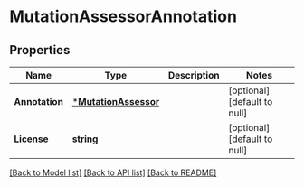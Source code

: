 # MutationAssessorAnnotation

## Properties
Name | Type | Description | Notes
------------ | ------------- | ------------- | -------------
**Annotation** | [***MutationAssessor**](MutationAssessor.md) |  | [optional] [default to null]
**License** | **string** |  | [optional] [default to null]

[[Back to Model list]](../README.md#documentation-for-models) [[Back to API list]](../README.md#documentation-for-api-endpoints) [[Back to README]](../README.md)


